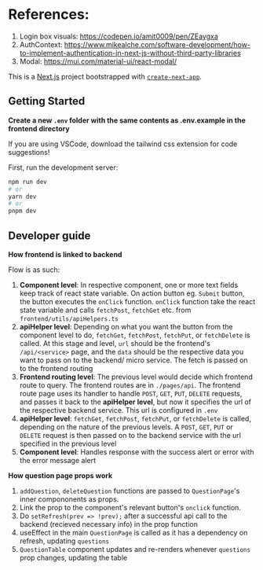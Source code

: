 # References:
1. Login box visuals: https://codepen.io/amit0009/pen/ZEaygxa
1. AuthContext: https://www.mikealche.com/software-development/how-to-implement-authentication-in-next-js-without-third-party-libraries
1. Modal: https://mui.com/material-ui/react-modal/ 

This is a [Next.js](https://nextjs.org/) project bootstrapped with [`create-next-app`](https://github.com/vercel/next.js/tree/canary/packages/create-next-app).

## Getting Started

**Create a new `.env` folder with the same contents as .env.example in the frontend directory**

If you are using VSCode, download the tailwind css extension for code suggestions!

First, run the development server:

```bash
npm run dev
# or
yarn dev
# or
pnpm dev
```

## Developer guide

**How frontend is linked to backend**

Flow is as such:
1. **Component level**: In respective component, one or more text fields keep track of react state variable. On action button eg. `Submit` button, the button executes the `onClick` function. `onClick` function take the react state variable and calls `fetchPost`, `fetchGet` etc. from `frontend/utils/apiHelpers.ts`
2. **apiHelper level**: Depending on what you want the button from the component level to do, `fetchGet`, `fetchPost`, `fetchPut`, or `fetchDelete` is called. At this stage and level, `url` should be the frontend's `/api/<service>` page, and the `data` should be the respective data you want to pass on to the backend/ micro service. The fetch<ACTION> is passed on to the frontend routing
3. **Frontend routing level**: The previous level would decide which frontend route to query. The frontend routes are in `./pages/api`. The frontend route page uses its handler to handle `POST`, `GET`, `PUT`, `DELETE` requests, and passes it back to the **apiHelper level**, but now it specifies the url of the respective backend service. This url is configured in `.env`
4. **apiHelper level**: `fetchGet`, `fetchPost`, `fetchPut`, or `fetchDelete` is called, depending on the nature of the previous levels. A  `POST`, `GET`, `PUT` or `DELETE` request is then passed on to the backend service with the url specified in the previous level
5. **Component level**: Handles response with the success alert or error with the error message alert

**How question page props work**

1. `addQuestion`, `deleteQuestion` functions are passed to `QuestionPage`'s inner compononents as props. 
2. Link the prop to the component's relevant button's `onclick` function.
3. Do `setRefresh(prev => !prev);` after a successful api call to the backend (recieved necessary info) in the prop function
4. useEffect in the main `QuestionPage` is called as it has a dependency on refresh, updating `questions`
5. `QuestionTable` component updates and re-renders whenever `questions` prop changes, updating the table 